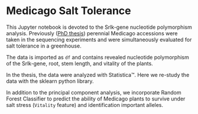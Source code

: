 # Medicago Salt Tolerance

This Jupyter notebook is devoted to the Srlk-gene nucleotide polymorphism analysis. Previously ([PhD thesis](https://vak.minobrnauki.gov.ru/advert/188500)) perennial Medicago accessions were taken in the sequencing experiments and were simultaneously evaluated for salt tolerance in a greenhouse. 

The data is imported as `df` and contains revealed nucleotide polymorphism of the Srlk-gene, root, stem length, and vitality of the plants.

In the thesis, the data were analyzed with Statistica™. Here we re-study the data with the sklearn python library.

In addition to the principal component analysis, we incorporate Random Forest Classifier to predict the ability of Medicago plants to survive under salt stress (`Vitality` feature) and identification important alleles.
